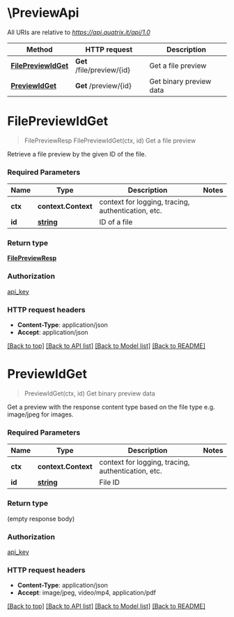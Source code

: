# \PreviewApi

All URIs are relative to *https://api.quatrix.it/api/1.0*

Method | HTTP request | Description
------------- | ------------- | -------------
[**FilePreviewIdGet**](PreviewApi.md#FilePreviewIdGet) | **Get** /file/preview/{id} | Get a file preview
[**PreviewIdGet**](PreviewApi.md#PreviewIdGet) | **Get** /preview/{id} | Get binary preview data


# **FilePreviewIdGet**
> FilePreviewResp FilePreviewIdGet(ctx, id)
Get a file preview

Retrieve a file preview by the given ID of the file. 

### Required Parameters

Name | Type | Description  | Notes
------------- | ------------- | ------------- | -------------
 **ctx** | **context.Context** | context for logging, tracing, authentication, etc.
  **id** | [**string**](.md)| ID of a file | 

### Return type

[**FilePreviewResp**](FilePreviewResp.md)

### Authorization

[api_key](../README.md#api_key)

### HTTP request headers

 - **Content-Type**: application/json
 - **Accept**: application/json

[[Back to top]](#) [[Back to API list]](../README.md#documentation-for-api-endpoints) [[Back to Model list]](../README.md#documentation-for-models) [[Back to README]](../README.md)

# **PreviewIdGet**
> PreviewIdGet(ctx, id)
Get binary preview data

Get a preview with the response content type based on the file type e.g. image/jpeg for images. 

### Required Parameters

Name | Type | Description  | Notes
------------- | ------------- | ------------- | -------------
 **ctx** | **context.Context** | context for logging, tracing, authentication, etc.
  **id** | [**string**](.md)| File ID | 

### Return type

 (empty response body)

### Authorization

[api_key](../README.md#api_key)

### HTTP request headers

 - **Content-Type**: application/json
 - **Accept**: image/jpeg, video/mp4, application/pdf

[[Back to top]](#) [[Back to API list]](../README.md#documentation-for-api-endpoints) [[Back to Model list]](../README.md#documentation-for-models) [[Back to README]](../README.md)


